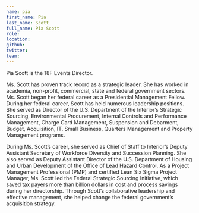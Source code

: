 ```yaml
---
name: pia
first_name: Pia
last_name: Scott
full_name: Pia Scott
role:
location:
github:
twitter:
team:
---
```


Pia Scott is the 18F Events Director.

Ms. Scott has proven track record as a strategic leader.  She has worked in academia, non-profit, commercial, state and federal government sectors.  Ms. Scott began her federal career as a Presidential Management Fellow.  During her federal career, Scott has held numerous leadership positions.  She served as Director of the U.S. Department of the Interior’s Strategic Sourcing, Environmental Procurement, Internal Controls and Performance Management, Charge Card Management, Suspension and Debarment, Budget, Acquisition, IT, Small Business, Quarters Management and Property Management programs.  

During Ms. Scott’s career, she served as Chief of Staff to Interior’s Deputy Assistant Secretary of Workforce Diversity and Succession Planning.  She also served as Deputy Assistant Director of the U.S. Department of Housing and Urban Development of the Office of Lead Hazard Control.
As a Project Management Professional (PMP) and certified Lean Six Sigma Project Manager, Ms. Scott led the Federal Strategic Sourcing Initiative, which saved tax payers more than billion dollars in cost and process savings during her directorship.  Through Scott’s collaborative leadership and effective management, she helped change the federal government’s acquisition strategy. 
